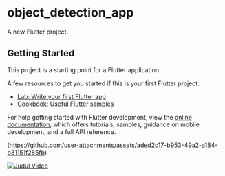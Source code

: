 # object_detection_app

A new Flutter project.

## Getting Started

This project is a starting point for a Flutter application.

A few resources to get you started if this is your first Flutter project:

- [Lab: Write your first Flutter app](https://docs.flutter.dev/get-started/codelab)
- [Cookbook: Useful Flutter samples](https://docs.flutter.dev/cookbook)

For help getting started with Flutter development, view the
[online documentation](https://docs.flutter.dev/), which offers tutorials,
samples, guidance on mobile development, and a full API reference.

(https://github.com/user-attachments/assets/aded2c17-b953-49a2-a184-b31151f285fb)

[![Judul Video](https://github.com/user-attachments/assets/aded2c17-b953-49a2-a184-b31151f285fb)](https://github.com/user-attachments/assets/aded2c17-b953-49a2-a184-b31151f285fb)
